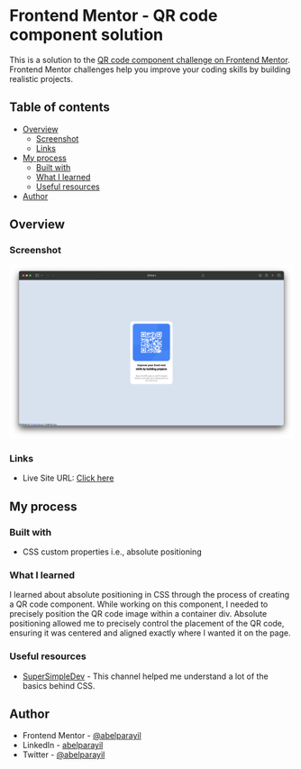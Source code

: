 # Frontend Mentor - QR code component solution

This is a solution to the [QR code component challenge on Frontend Mentor](https://www.frontendmentor.io/challenges/qr-code-component-iux_sIO_H). Frontend Mentor challenges help you improve your coding skills by building realistic projects.

## Table of contents

- [Overview](#overview)
  - [Screenshot](#screenshot)
  - [Links](#links)
- [My process](#my-process)
  - [Built with](#built-with)
  - [What I learned](#what-i-learned)
  - [Useful resources](#useful-resources)
- [Author](#author)

## Overview

### Screenshot

![](./images/Screenshot.png)

### Links

- Live Site URL: [Click here](https://abelparayil.github.io/QR_code_component_frontendmentor.io/)

## My process

### Built with

- CSS custom properties i.e., absolute positioning

### What I learned

I learned about absolute positioning in CSS through the process of creating a QR code component. While working on this component, I needed to precisely position the QR code image within a container div. Absolute positioning allowed me to precisely control the placement of the QR code, ensuring it was centered and aligned exactly where I wanted it on the page.

### Useful resources

- [SuperSimpleDev](https://www.youtube.com/watch?v=G3e-cpL7ofc&t=17188s) - This channel helped me understand a lot of the basics behind CSS.

## Author

- Frontend Mentor - [@abelparayil](https://www.frontendmentor.io/profile/abelparayil)
- LinkedIn - [abelparayil](https://www.linkedin.com/in/abelparayil/)
- Twitter - [@abelparayil](https://twitter.com/abelparayil)

